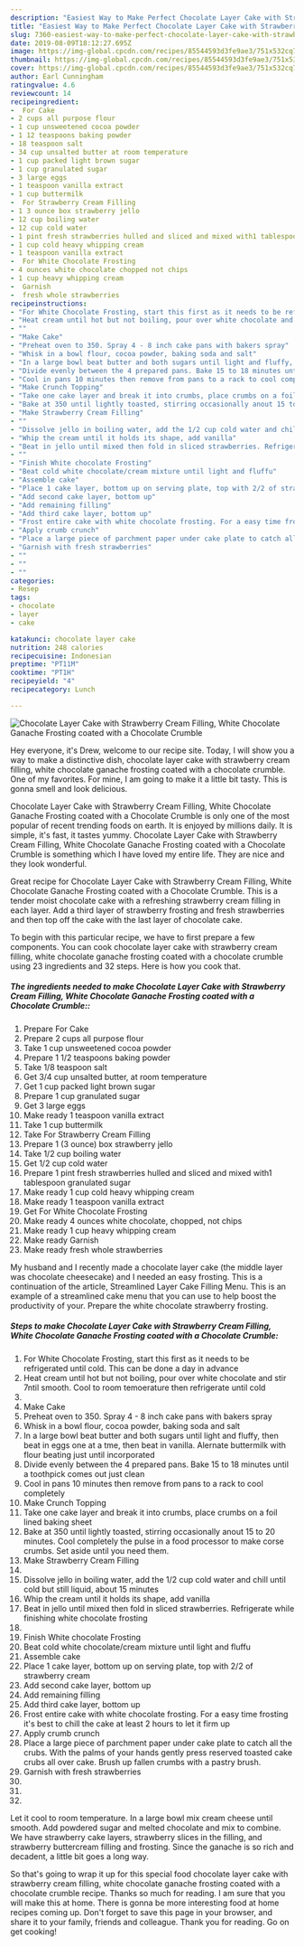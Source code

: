 ```yaml
---
description: "Easiest Way to Make Perfect Chocolate Layer Cake with Strawberry Cream Filling, White Chocolate Ganache Frosting coated with a Chocolate Crumble"
title: "Easiest Way to Make Perfect Chocolate Layer Cake with Strawberry Cream Filling, White Chocolate Ganache Frosting coated with a Chocolate Crumble"
slug: 7360-easiest-way-to-make-perfect-chocolate-layer-cake-with-strawberry-cream-filling-white-chocolate-ganache-frosting-coated-with-a-chocolate-crumble
date: 2019-08-09T18:12:27.695Z
image: https://img-global.cpcdn.com/recipes/85544593d3fe9ae3/751x532cq70/chocolate-layer-cake-with-strawberry-cream-filling-white-chocolate-ganache-frosting-coated-with-a-c-recipe-main-photo.jpg
thumbnail: https://img-global.cpcdn.com/recipes/85544593d3fe9ae3/751x532cq70/chocolate-layer-cake-with-strawberry-cream-filling-white-chocolate-ganache-frosting-coated-with-a-c-recipe-main-photo.jpg
cover: https://img-global.cpcdn.com/recipes/85544593d3fe9ae3/751x532cq70/chocolate-layer-cake-with-strawberry-cream-filling-white-chocolate-ganache-frosting-coated-with-a-c-recipe-main-photo.jpg
author: Earl Cunningham
ratingvalue: 4.6
reviewcount: 14
recipeingredient:
-  For Cake
- 2 cups all purpose flour
- 1 cup unsweetened cocoa powder
- 1 12 teaspoons baking powder
- 18 teaspoon salt
- 34 cup unsalted butter at room temperature
- 1 cup packed light brown sugar
- 1 cup granulated sugar
- 3 large eggs
- 1 teaspoon vanilla extract
- 1 cup buttermilk
-  For Strawberry Cream Filling
- 1 3 ounce box strawberry jello
- 12 cup boiling water
- 12 cup cold water
- 1 pint fresh strawberries hulled and sliced and mixed with1 tablespoon granulated sugar
- 1 cup cold heavy whipping cream
- 1 teaspoon vanilla extract
-  For White Chocolate Frosting
- 4 ounces white chocolate chopped not chips
- 1 cup heavy whipping cream
-  Garnish
-  fresh whole strawberries
recipeinstructions:
- "For White Chocolate Frosting, start this first as it needs to be refrigerated until cold. This can be done a day in advance"
- "Heat cream until hot but not boiling, pour over white chocolate and stir 7ntil smooth. Cool to room temoerature then refrigerate until cold"
- ""
- "Make Cake"
- "Preheat oven to 350. Spray 4 - 8 inch cake pans with bakers spray"
- "Whisk in a bowl flour, cocoa powder, baking soda and salt"
- "In a large bowl beat butter and both sugars until light and fluffy, then beat in eggs one at a tme, then beat in vanilla. Alernate buttermilk with flour beating just until incorporated"
- "Divide evenly between the 4 prepared pans. Bake 15 to 18 minutes until a toothpick comes out just clean"
- "Cool in pans 10 minutes then remove from pans to a rack to cool completely"
- "Make Crunch Topping"
- "Take one cake layer and break it into crumbs, place crumbs on a foil lined baking sheet"
- "Bake at 350 until lightly toasted, stirring occasionally anout 15 to 20 minutes. Cool completely the pulse in a food processor to make corse crumbs. Set aside until you need them."
- "Make Strawberry Cream Filling"
- ""
- "Dissolve jello in boiling water, add the 1/2 cup cold water and chill until cold but still liquid, about 15 minutes"
- "Whip the cream until it holds its shape, add vanilla"
- "Beat in jello until mixed then fold in sliced strawberries. Refrigerate while finishing white chocolate frosting"
- ""
- "Finish White chocolate Frosting"
- "Beat cold white chocolate/cream mixture until light and fluffu"
- "Assemble cake"
- "Place 1 cake layer, bottom up on serving plate, top with 2/2 of strawberry cream"
- "Add second cake layer, bottom up"
- "Add remaining filling"
- "Add third cake layer, bottom up"
- "Frost entire cake with white chocolate frosting. For a easy time frosting it&#39;s best to chill the cake at least 2 hours to let it firm up"
- "Apply crumb crunch"
- "Place a large piece of parchment paper under cake plate to catch all the crubs. With the palms of your hands gently press reserved toasted cake crubs all over cake. Brush up fallen crumbs with a pastry brush."
- "Garnish with fresh strawberries"
- ""
- ""
- ""
categories:
- Resep
tags:
- chocolate
- layer
- cake

katakunci: chocolate layer cake
nutrition: 248 calories
recipecuisine: Indonesian
preptime: "PT11M"
cooktime: "PT1H"
recipeyield: "4"
recipecategory: Lunch

---
```



![Chocolate Layer Cake with Strawberry Cream Filling, White Chocolate Ganache Frosting coated with a Chocolate Crumble](https://img-global.cpcdn.com/recipes/85544593d3fe9ae3/751x532cq70/chocolate-layer-cake-with-strawberry-cream-filling-white-chocolate-ganache-frosting-coated-with-a-c-recipe-main-photo.jpg)

Hey everyone, it's Drew, welcome to our recipe site. Today, I will show you a way to make a distinctive dish, chocolate layer cake with strawberry cream filling, white chocolate ganache frosting coated with a chocolate crumble. One of my favorites. For mine, I am going to make it a little bit tasty. This is gonna smell and look delicious.

Chocolate Layer Cake with Strawberry Cream Filling, White Chocolate Ganache Frosting coated with a Chocolate Crumble is only one of the most popular of recent trending foods on earth. It is enjoyed by millions daily. It is simple, it's fast, it tastes yummy. Chocolate Layer Cake with Strawberry Cream Filling, White Chocolate Ganache Frosting coated with a Chocolate Crumble is something which I have loved my entire life. They are nice and they look wonderful.

Great recipe for Chocolate Layer Cake with Strawberry Cream Filling, White Chocolate Ganache Frosting coated with a Chocolate Crumble. This is a tender moist chocolate cake with a refreshing strawberry cream filling in each layer. Add a third layer of strawberry frosting and fresh strawberries and then top off the cake with the last layer of chocolate cake.


To begin with this particular recipe, we have to first prepare a few components. You can cook chocolate layer cake with strawberry cream filling, white chocolate ganache frosting coated with a chocolate crumble using 23 ingredients and 32 steps. Here is how you cook that.

##### The ingredients needed to make Chocolate Layer Cake with Strawberry Cream Filling, White Chocolate Ganache Frosting coated with a Chocolate Crumble::

1. Prepare  For Cake
1. Prepare 2 cups all purpose flour
1. Take 1 cup unsweetened cocoa powder
1. Prepare 1 1/2 teaspoons baking powder
1. Take 1/8 teaspoon salt
1. Get 3/4 cup unsalted butter, at room temperature
1. Get 1 cup packed light brown sugar
1. Prepare 1 cup granulated sugar
1. Get 3 large eggs
1. Make ready 1 teaspoon vanilla extract
1. Take 1 cup buttermilk
1. Take  For Strawberry Cream Filling
1. Prepare 1 (3 ounce) box strawberry jello
1. Take 1/2 cup boiling water
1. Get 1/2 cup cold water
1. Prepare 1 pint fresh strawberries hulled and sliced and mixed with1 tablespoon granulated sugar
1. Make ready 1 cup cold heavy whipping cream
1. Make ready 1 teaspoon vanilla extract
1. Get  For White Chocolate Frosting
1. Make ready 4 ounces white chocolate, chopped, not chips
1. Make ready 1 cup heavy whipping cream
1. Make ready  Garnish
1. Make ready  fresh whole strawberries


My husband and I recently made a chocolate layer cake (the middle layer was chocolate cheesecake) and I needed an easy frosting. This is a continuation of the article, Streamlined Layer Cake Filling Menu. This is an example of a streamlined cake menu that you can use to help boost the productivity of your. Prepare the white chocolate strawberry frosting. 

##### Steps to make Chocolate Layer Cake with Strawberry Cream Filling, White Chocolate Ganache Frosting coated with a Chocolate Crumble:

1. For White Chocolate Frosting, start this first as it needs to be refrigerated until cold. This can be done a day in advance
1. Heat cream until hot but not boiling, pour over white chocolate and stir 7ntil smooth. Cool to room temoerature then refrigerate until cold
1. 
1. Make Cake
1. Preheat oven to 350. Spray 4 - 8 inch cake pans with bakers spray
1. Whisk in a bowl flour, cocoa powder, baking soda and salt
1. In a large bowl beat butter and both sugars until light and fluffy, then beat in eggs one at a tme, then beat in vanilla. Alernate buttermilk with flour beating just until incorporated
1. Divide evenly between the 4 prepared pans. Bake 15 to 18 minutes until a toothpick comes out just clean
1. Cool in pans 10 minutes then remove from pans to a rack to cool completely
1. Make Crunch Topping
1. Take one cake layer and break it into crumbs, place crumbs on a foil lined baking sheet
1. Bake at 350 until lightly toasted, stirring occasionally anout 15 to 20 minutes. Cool completely the pulse in a food processor to make corse crumbs. Set aside until you need them.
1. Make Strawberry Cream Filling
1. 
1. Dissolve jello in boiling water, add the 1/2 cup cold water and chill until cold but still liquid, about 15 minutes
1. Whip the cream until it holds its shape, add vanilla
1. Beat in jello until mixed then fold in sliced strawberries. Refrigerate while finishing white chocolate frosting
1. 
1. Finish White chocolate Frosting
1. Beat cold white chocolate/cream mixture until light and fluffu
1. Assemble cake
1. Place 1 cake layer, bottom up on serving plate, top with 2/2 of strawberry cream
1. Add second cake layer, bottom up
1. Add remaining filling
1. Add third cake layer, bottom up
1. Frost entire cake with white chocolate frosting. For a easy time frosting it&#39;s best to chill the cake at least 2 hours to let it firm up
1. Apply crumb crunch
1. Place a large piece of parchment paper under cake plate to catch all the crubs. With the palms of your hands gently press reserved toasted cake crubs all over cake. Brush up fallen crumbs with a pastry brush.
1. Garnish with fresh strawberries
1. 
1. 
1. 


Let it cool to room temperature. In a large bowl mix cream cheese until smooth. Add powdered sugar and melted chocolate and mix to combine. We have strawberry cake layers, strawberry slices in the filling, and strawberry buttercream filling and frosting. Since the ganache is so rich and decadent, a little bit goes a long way. 

So that's going to wrap it up for this special food chocolate layer cake with strawberry cream filling, white chocolate ganache frosting coated with a chocolate crumble recipe. Thanks so much for reading. I am sure that you will make this at home. There is gonna be more interesting food at home recipes coming up. Don't forget to save this page in your browser, and share it to your family, friends and colleague. Thank you for reading. Go on get cooking!
